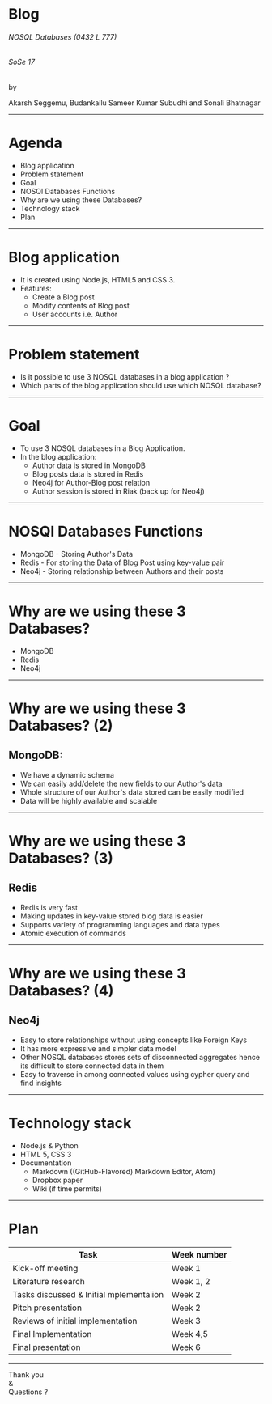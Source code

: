 
# Blog 

###### NOSQL Databases (0432 L 777)
###### SoSe 17

by

Akarsh Seggemu, Budankailu Sameer Kumar Subudhi and Sonali Bhatnagar

---

# Agenda
- Blog application
- Problem statement
- Goal
- NOSQl Databases Functions
- Why are we using these Databases?
- Technology stack
- Plan

---

# Blog application
- It is created using Node.js, HTML5 and CSS 3.
- Features: 
  - Create a Blog post   
  - Modify contents of Blog post
  - User accounts i.e. Author

---

# Problem statement
- Is it possible to use 3 NOSQL databases in a blog application ?
- Which parts of the blog application should use which NOSQL database?

---

# Goal
- To use 3 NOSQL databases in a Blog Application.
- In the blog application:
  - Author data is stored in MongoDB  
  - Blog posts data is stored in Redis
  - Neo4j for Author-Blog post relation
  - Author session is stored in Riak (back up for Neo4j)
 
 ---
 
# NOSQl Databases Functions
- MongoDB - Storing Author's Data 
- Redis - For storing the Data of Blog Post using key-value pair 
- Neo4j - Storing relationship between Authors and their posts

---

# Why are we using these 3 Databases?
- MongoDB
- Redis
- Neo4j

---

# Why are we using these 3 Databases? (2)
## MongoDB:
- We have a dynamic schema
- We can easily add/delete the new fields to our Author's data
- Whole structure of our Author's data stored can be easily modified
- Data will be highly available and scalable

---

# Why are we using these 3 Databases? (3)
## Redis
- Redis is very fast 
- Making updates in key-value stored blog data is easier 
- Supports variety of programming languages and data types
- Atomic execution of commands

---

# Why are we using these 3 Databases? (4)
## Neo4j
- Easy to store relationships without using concepts like Foreign Keys 
- It has more expressive and simpler data model 
- Other NOSQL databases stores sets of disconnected aggregates hence its difficult to store connected data in them
- Easy to traverse in among connected values using cypher query and find insights 

---

# Technology stack
- Node.js & Python
- HTML 5, CSS 3
- Documentation
  - Markdown ((GitHub-Flavored) Markdown Editor, Atom)
  - Dropbox paper 
  - Wiki (if time permits)

---

# Plan
Task | Week number
------------ | ------------- 
Kick-off meeting | Week 1
Literature research | Week 1, 2
Tasks discussed & Initial mplementaiion | Week 2
Pitch presentation | Week 2
Reviews of initial implementation | Week 3
Final Implementation | Week 4,5
Final presentation | Week 6

---

Thank you <br />
& <br />
Questions ?
